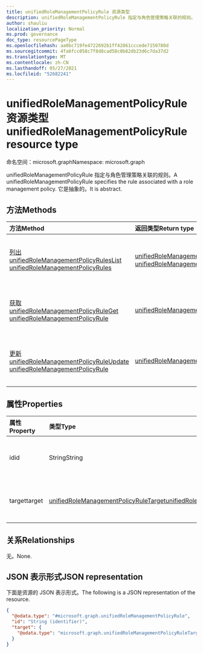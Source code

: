 ```yaml
---
title: unifiedRoleManagementPolicyRule 资源类型
description: unifiedRoleManagementPolicyRule 指定与角色管理策略关联的规则。 它是抽象的。
author: shauliu
localization_priority: Normal
ms.prod: governance
doc_type: resourcePageType
ms.openlocfilehash: aa0bc719fe4722692b1ff42861cccede7150780d
ms.sourcegitcommit: 4fa6fcc058c7f8d8cad58c0b82db23d6c7da37d2
ms.translationtype: MT
ms.contentlocale: zh-CN
ms.lasthandoff: 05/27/2021
ms.locfileid: "52682241"
---
```

# <a name="unifiedrolemanagementpolicyrule-resource-type"></a><span data-ttu-id="c09f1-104">unifiedRoleManagementPolicyRule 资源类型</span><span class="sxs-lookup"><span data-stu-id="c09f1-104">unifiedRoleManagementPolicyRule resource type</span></span>

<span data-ttu-id="c09f1-105">命名空间：microsoft.graph</span><span class="sxs-lookup"><span data-stu-id="c09f1-105">Namespace: microsoft.graph</span></span>

<span data-ttu-id="c09f1-106">unifiedRoleManagementPolicyRule 指定与角色管理策略关联的规则。</span><span class="sxs-lookup"><span data-stu-id="c09f1-106">A unifiedRoleManagementPolicyRule specifies the rule associated with a role management policy.</span></span> <span data-ttu-id="c09f1-107">它是抽象的。</span><span class="sxs-lookup"><span data-stu-id="c09f1-107">It is abstract.</span></span>

## <a name="methods"></a><span data-ttu-id="c09f1-108">方法</span><span class="sxs-lookup"><span data-stu-id="c09f1-108">Methods</span></span>
|<span data-ttu-id="c09f1-109">方法</span><span class="sxs-lookup"><span data-stu-id="c09f1-109">Method</span></span>|<span data-ttu-id="c09f1-110">返回类型</span><span class="sxs-lookup"><span data-stu-id="c09f1-110">Return type</span></span>|<span data-ttu-id="c09f1-111">说明</span><span class="sxs-lookup"><span data-stu-id="c09f1-111">Description</span></span>|
|:---|:---|:---|
|[<span data-ttu-id="c09f1-112">列出 unifiedRoleManagementPolicyRules</span><span class="sxs-lookup"><span data-stu-id="c09f1-112">List unifiedRoleManagementPolicyRules</span></span>](../api/unifiedrolemanagementpolicyrule-list.md)|<span data-ttu-id="c09f1-113">[unifiedRoleManagementPolicyRule](../resources/unifiedrolemanagementpolicyrule.md) 集合</span><span class="sxs-lookup"><span data-stu-id="c09f1-113">[unifiedRoleManagementPolicyRule](../resources/unifiedrolemanagementpolicyrule.md) collection</span></span>|<span data-ttu-id="c09f1-114">获取 [unifiedRoleManagementPolicyRule](../resources/unifiedrolemanagementpolicyrule.md) 对象及其属性的列表。</span><span class="sxs-lookup"><span data-stu-id="c09f1-114">Get a list of the [unifiedRoleManagementPolicyRule](../resources/unifiedrolemanagementpolicyrule.md) objects and their properties.</span></span>|
|[<span data-ttu-id="c09f1-115">获取 unifiedRoleManagementPolicyRule</span><span class="sxs-lookup"><span data-stu-id="c09f1-115">Get unifiedRoleManagementPolicyRule</span></span>](../api/unifiedrolemanagementpolicyrule-get.md)|[<span data-ttu-id="c09f1-116">unifiedRoleManagementPolicyRule</span><span class="sxs-lookup"><span data-stu-id="c09f1-116">unifiedRoleManagementPolicyRule</span></span>](../resources/unifiedrolemanagementpolicyrule.md)|<span data-ttu-id="c09f1-117">读取 [unifiedRoleManagementPolicyRule 对象的属性和](../resources/unifiedrolemanagementpolicyrule.md) 关系。</span><span class="sxs-lookup"><span data-stu-id="c09f1-117">Read the properties and relationships of an [unifiedRoleManagementPolicyRule](../resources/unifiedrolemanagementpolicyrule.md) object.</span></span>|
|[<span data-ttu-id="c09f1-118">更新 unifiedRoleManagementPolicyRule</span><span class="sxs-lookup"><span data-stu-id="c09f1-118">Update unifiedRoleManagementPolicyRule</span></span>](../api/unifiedrolemanagementpolicyrule-update.md)|[<span data-ttu-id="c09f1-119">unifiedRoleManagementPolicyRule</span><span class="sxs-lookup"><span data-stu-id="c09f1-119">unifiedRoleManagementPolicyRule</span></span>](../resources/unifiedrolemanagementpolicyrule.md)|<span data-ttu-id="c09f1-120">更新 [unifiedRoleManagementPolicyRule 对象](../resources/unifiedrolemanagementpolicyrule.md) 的属性。</span><span class="sxs-lookup"><span data-stu-id="c09f1-120">Update the properties of an [unifiedRoleManagementPolicyRule](../resources/unifiedrolemanagementpolicyrule.md) object.</span></span>|

## <a name="properties"></a><span data-ttu-id="c09f1-121">属性</span><span class="sxs-lookup"><span data-stu-id="c09f1-121">Properties</span></span>
|<span data-ttu-id="c09f1-122">属性</span><span class="sxs-lookup"><span data-stu-id="c09f1-122">Property</span></span>|<span data-ttu-id="c09f1-123">类型</span><span class="sxs-lookup"><span data-stu-id="c09f1-123">Type</span></span>|<span data-ttu-id="c09f1-124">说明</span><span class="sxs-lookup"><span data-stu-id="c09f1-124">Description</span></span>|
|:---|:---|:---|
|<span data-ttu-id="c09f1-125">id</span><span class="sxs-lookup"><span data-stu-id="c09f1-125">id</span></span>|<span data-ttu-id="c09f1-126">String</span><span class="sxs-lookup"><span data-stu-id="c09f1-126">String</span></span>|<span data-ttu-id="c09f1-127">规则的唯一标识符。</span><span class="sxs-lookup"><span data-stu-id="c09f1-127">Unique identifier for the rule.</span></span>|
|<span data-ttu-id="c09f1-128">target</span><span class="sxs-lookup"><span data-stu-id="c09f1-128">target</span></span>|[<span data-ttu-id="c09f1-129">unifiedRoleManagementPolicyRuleTarget</span><span class="sxs-lookup"><span data-stu-id="c09f1-129">unifiedRoleManagementPolicyRuleTarget</span></span>](../resources/unifiedrolemanagementpolicyruletarget.md)|<span data-ttu-id="c09f1-130">策略规则的目标。</span><span class="sxs-lookup"><span data-stu-id="c09f1-130">The target for the policy rule.</span></span>|

## <a name="relationships"></a><span data-ttu-id="c09f1-131">关系</span><span class="sxs-lookup"><span data-stu-id="c09f1-131">Relationships</span></span>
<span data-ttu-id="c09f1-132">无。</span><span class="sxs-lookup"><span data-stu-id="c09f1-132">None.</span></span>

## <a name="json-representation"></a><span data-ttu-id="c09f1-133">JSON 表示形式</span><span class="sxs-lookup"><span data-stu-id="c09f1-133">JSON representation</span></span>
<span data-ttu-id="c09f1-134">下面是资源的 JSON 表示形式。</span><span class="sxs-lookup"><span data-stu-id="c09f1-134">The following is a JSON representation of the resource.</span></span>
<!-- {
  "blockType": "resource",
  "keyProperty": "id",
  "@odata.type": "microsoft.graph.unifiedRoleManagementPolicyRule",
  "openType": false
}
-->
``` json
{
  "@odata.type": "#microsoft.graph.unifiedRoleManagementPolicyRule",
  "id": "String (identifier)",
  "target": {
    "@odata.type": "microsoft.graph.unifiedRoleManagementPolicyRuleTarget"
  }
}
```

